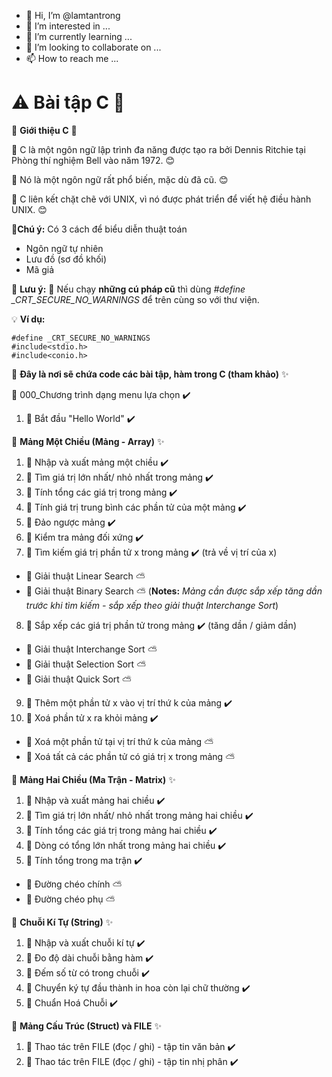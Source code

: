 - 👋 Hi, I’m @lamtantrong
- 👀 I’m interested in ...
- 🌱 I’m currently learning ...
- 💞️ I’m looking to collaborate on ...
- 📫 How to reach me ...

<!---
lamtantrong/lamtantrong is a ✨ special ✨ repository because its `README.md` (this file) appears on your GitHub profile.
You can click the Preview link to take a look at your changes.
--->
# :warning: Bài tập C :100:
:wave: **Giới thiệu C**  :gift:

:page_facing_up: C là một ngôn ngữ lập trình đa năng được tạo ra bởi Dennis Ritchie tại Phòng thí nghiệm Bell vào năm 1972. :blush:

:page_facing_up: Nó là một ngôn ngữ rất phổ biến, mặc dù đã cũ. :blush:

:page_facing_up: C liên kết chặt chẽ với UNIX, vì nó được phát triển để viết hệ điều hành UNIX. :blush:

:construction:**Chú ý:** Có 3 cách để biểu diễn thuật toán
- Ngôn ngữ tự nhiên
- Lưu đồ (sơ đồ khối)
- Mã giả

:rotating_light: **Lưu ý:** :rotating_light: Nếu chạy **những cú pháp cũ** thì dùng *#define _CRT_SECURE_NO_WARNINGS* để trên cùng so với thư viện.

:bulb: **Ví dụ:**

```
#define _CRT_SECURE_NO_WARNINGS
#include<stdio.h>
#include<conio.h>
```

:file_folder: **Đây là nơi sẽ chứa code các bài tập, hàm trong C  (tham khảo)** :sparkles:

:triangular_flag_on_post: 000_Chương trình dạng menu lựa chọn :heavy_check_mark:
1. :triangular_flag_on_post: Bắt đầu "Hello World" :heavy_check_mark:

:pushpin: **Mảng Một Chiều (Mảng - Array)** :sparkles: 

1. :triangular_flag_on_post: Nhập và xuất mảng một chiều :heavy_check_mark:
2. :triangular_flag_on_post: Tìm giá trị lớn nhất/ nhỏ nhất trong mảng :heavy_check_mark:
3.  :triangular_flag_on_post: Tính tổng các giá trị trong mảng :heavy_check_mark:
4. :triangular_flag_on_post: Tính giá trị trung bình các phần tử của một mảng :heavy_check_mark:
5. :triangular_flag_on_post: Đảo ngược mảng :heavy_check_mark:
6. :triangular_flag_on_post: Kiểm tra mảng đối xứng :heavy_check_mark:
7. :triangular_flag_on_post: Tìm kiếm giá trị phần tử x trong mảng :heavy_check_mark: (trả về vị trí của x)
- :palm_tree: Giải thuật Linear Search :partly_sunny:
- :palm_tree: Giải thuật Binary Search :partly_sunny: (**Notes:** *Mảng cần được sắp xếp tăng dần trước khi tìm kiếm - sắp xếp theo giải thuật Interchange Sort*)
8. :triangular_flag_on_post: Sắp xếp các giá trị phần tử trong mảng :heavy_check_mark: (tăng dần / giảm dần)
- :palm_tree: Giải thuật Interchange Sort :partly_sunny:
- :palm_tree: Giải thuật Selection Sort :partly_sunny:
- :palm_tree: Giải thuật Quick Sort :partly_sunny:
9.  :triangular_flag_on_post: Thêm một phần tử x vào vị trí thứ k của mảng :heavy_check_mark:
10. :triangular_flag_on_post: Xoá phần tử x ra khỏi mảng :heavy_check_mark:
- :palm_tree: Xoá một phần tử tại vị trí thứ k của mảng :partly_sunny:
- :palm_tree: Xoá tất cả các phần tử có giá trị x trong mảng :partly_sunny:

:pushpin: **Mảng Hai Chiều (Ma Trận - Matrix)** :sparkles: 

1.  :triangular_flag_on_post: Nhập và xuất mảng hai chiều :heavy_check_mark:
2. :triangular_flag_on_post: Tìm giá trị lớn nhất/ nhỏ nhất trong mảng hai chiều :heavy_check_mark:
3. :triangular_flag_on_post: Tính tổng các giá trị trong mảng hai chiều :heavy_check_mark:
4. :triangular_flag_on_post: Dòng có tổng lớn nhất trong mảng hai chiều :heavy_check_mark:
5.  :triangular_flag_on_post: Tính tổng trong ma trận :heavy_check_mark:
- :palm_tree: Đường chéo chính :partly_sunny:
- :palm_tree: Đường chéo phụ :partly_sunny:


:pushpin: **Chuỗi Kí Tự (String)** :sparkles:

1. :triangular_flag_on_post: Nhập và xuất chuỗi kí tự :heavy_check_mark:
2. :triangular_flag_on_post: Đo độ dài chuỗi bằng hàm :heavy_check_mark:
3. :triangular_flag_on_post: Đếm số từ có trong chuỗi :heavy_check_mark:
4. :triangular_flag_on_post: Chuyển ký tự đầu thành in hoa còn lại chữ thường :heavy_check_mark:
5. :triangular_flag_on_post: Chuẩn Hoá Chuỗi :heavy_check_mark:

:pushpin: **Mảng Cấu Trúc (Struct) và FILE** :sparkles:

1.  :triangular_flag_on_post: Thao tác trên FILE (đọc / ghi) - tập tin văn bản :heavy_check_mark:
2.  :triangular_flag_on_post: Thao tác trên FILE (đọc / ghi) - tập tin nhị phân :heavy_check_mark:
